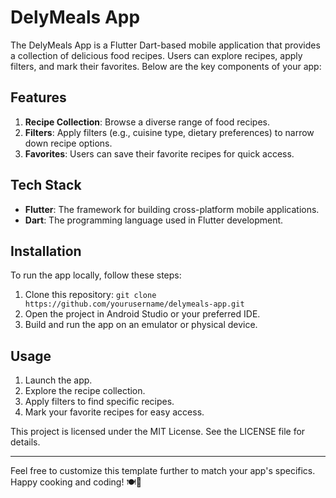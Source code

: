 # DelyMeals App

The DelyMeals App is a Flutter Dart-based mobile application that provides a collection of delicious food recipes. Users can explore recipes, apply filters, and mark their favorites. Below are the key components of your app:

## Features

1. **Recipe Collection**: Browse a diverse range of food recipes.
2. **Filters**: Apply filters (e.g., cuisine type, dietary preferences) to narrow down recipe options.
3. **Favorites**: Users can save their favorite recipes for quick access.

## Tech Stack

- **Flutter**: The framework for building cross-platform mobile applications.
- **Dart**: The programming language used in Flutter development.

## Installation

To run the app locally, follow these steps:

1. Clone this repository: `git clone https://github.com/yourusername/delymeals-app.git`
2. Open the project in Android Studio or your preferred IDE.
3. Build and run the app on an emulator or physical device.

## Usage

1. Launch the app.
2. Explore the recipe collection.
3. Apply filters to find specific recipes.
4. Mark your favorite recipes for easy access.


This project is licensed under the MIT License. See the LICENSE file for details.

---

Feel free to customize this template further to match your app's specifics. Happy cooking and coding! 🍽️🚀
